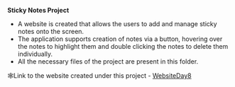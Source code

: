 <b>Sticky Notes Project</b></br>
- A website is created that allows the users to add and manage sticky notes onto the screen.</br>
- The application supports creation of notes via a button, hovering over the notes to highlight them and double clicking the notes to delete them individually.</br>
- All the necessary files of the project are present in this folder.</br>

🕸Link to the website created under this project - [WebsiteDay8](https://fancy-pothos-8992da.netlify.app)
